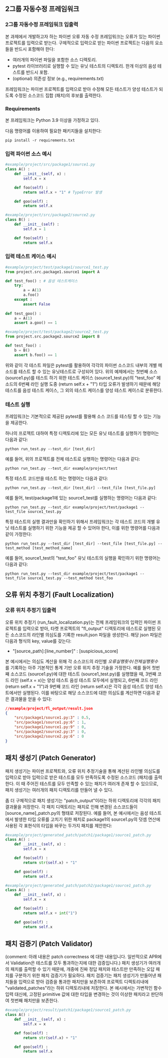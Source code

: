 ## 2그룹 자동수정 프레임워크

### 2그룹 자동수정 프레임워크 입출력

본 과제에서 개발하고자 하는 파이썬 오류 자동 수정 프레임워크는 오류가 있는 파이썬 프로젝트를 입력으로 받는다. 구체적으로 입력으로 받는 파이썬 프로젝트는 다음의 요소들을 반드시 포함해야 한다:
- 여러개의 파이썬 파일을 포함한 소스 디렉토리.
- pytest 라이브러리로 실행할 수 있는 유닛 테스트의 디렉토리. 한개 이상의 음성 테스트를 반드시 포함.
- (optional) 의존성 정보 (e.g., requirements.txt)

프레임워크는 파이썬 프로젝트를 입력으로 받아 수정해 모든 테스트가 양성 테스트가 되도록 수정된 소스코드 집합 (패치)의 후보를 출력한다.

### Requirements

본 프레임워크는 Python 3.9 이상을 가정하고 있다.

다음 명령어를 이용하여 필요한 패키지들을 설치한다:

```console
pip install -r requirements.txt
```

### 입력 파이썬 소스 예시

```python
#example/project/src/package1/source1.py
class A() :
    def __init__(self, x) :
        self.x = x

    def foo(self) :
        return self.x + "1" # TypeError 발생

    def goo(self) :
        return self.x
```

```python
#example/project/src/package2/source2.py
class B() :
    def __init__(self) :
        self.x = 1

    def foo(self) :
        return self.x
```

### 입력 테스트 케이스 예시

```python
#example/project/test/package1/source1_test.py
from project.src.package1.source1 import A

def test_foo() : # 음성 테스트케이스
    try:
        a = A(1)
        a.foo()
    except :
        assert False
  
def test_goo() :
    a = A(1)
    assert a.goo() == 1
```

```python
#example/project/test/package2/source2_test.py
from project.src.package2.source2 import B

def test_foo() :
    b = B()
    assert b.foo() == 1
```

 위와 같이 각 테스트 파일은 pytest를 활용하여 각각의 파이썬 소스코드 내부의 개별 메소드를 테스트 할 수 있는 유닛테스트로 구성되어 있다. 위의 예제에서는 첫번째 소스 (source1.py)를 테스트 하기 위한 테스트 케이스 (source1_test.py)의 "test_foo" 메소드의 6번째 라인 실행 도중 (return self.x + "1") 타입 오류가 발생하기 때문에 해당 테스트를 음성 테스트 케이스, 그 외의 테스트 케이스를 양성 테스트 케이스로 분류한다.

### 테스트 실행

프레임워크는 기본적으로 제공된 pytest를 활용해 소스 코드를 테스팅 할 수 있는 기능을 제공한다. 

하나의 프로젝트 대하여 특정 디렉토리에 있는 모든 유닛 테스트를 실행하기 명령어는 다음과 같다:

```
python run_test.py --test_dir [test_dir]
```

예를 들어, 위의 프로젝트를 전체 테스트로 실행하는 명령어는 다음과 같다:
```
python run_test.py --test_dir example/project/test
```

특정 테스트 코드만을 테스트 하는 명령어는 다음과 같다:
```
python run_test.py --test_dir [test_dir] --test_file [test_file.py]
```

예를 들어, test/package1에 있는 source1_test를 실행하는 명령어는 다음과 같다:
```
python run_test.py --test_dir example/project/test/package1 --test_file source1_test.py
```

특정 테스트의 실행 결과만을 확인하기 위해서 프레임워크는 각 테스트 코드의 개별 유닛 테스트를 실행하기 위한 기능을 제공 할 수 있어야 한다, 이를 위한 명령어를 다음과 같이 가정한다:
```
python run_test.py --test_dir [test_dir] --test_file [test_file.py] --test_method [test_method_name]
```

예를 들어, source1_test의 "test_foo" 유닛 테스트의 실행을 확인하기 위한 명령어는 다음과 같다:
```
python run_test.py --test_dir example/project/test/package1 --test_file source1_test.py --test_method test_foo
```

## 오류 위치 추정기 (Fault Localization)

### 오류 위치 추정기 입출력
오류 위치 추정기 (run_fault_localization.py)는 전체 프레임워크의 입력인 파이썬 프로젝트를 입력으로 받아, 타켓 프로젝트의 "fl_output" 디렉토리에 테스트로 실행된 모든 소스코드의 라인별 의심도를 기록한 result.json 파일을 생성한다. 해당 json 파일은 다음과 형식의 key, value를 갖는다:
- "[source_path]:[line_number]" : [suspicious_score]

본 예시에서는 의심도 계산을 위해 각 소스코드의 라인별 $오류 실행 횟수/전체 실행 횟수$ 를 기록하는 아주 기본적인 통계 기반 오류 위치 추정 기술을 가정한다. 예를 들어 첫번째 소스코드 (source1.py)에 대한 테스트 (source1_test.py)를 실행했을 때, 3번째 코드 라인 (self.x = x)는 양성 테스트 음성 테스트 모두에서 실행되고, 6번째 코드 라인 (return self.x + "1")과 9번째 코드 라인 (return self.x)은 각각 음성 테스트 양성 테스트에서만 실행된다. 이를 바탕으로 해당 소스코드에 대한 의심도를 계산하면 다음과 같은 결과물을 얻을 수 있다:
```json
//example/project/fl_output/result.json
{
    "src/package1/source1.py:3" : 0.5,
    "src/package1/source1.py:6" : 1,
    "src/package1/source1.py:9" : 0,
    "src/package2/source2.py:3" : 0,
    "src/package2/source2.py:6" : 0
}
```

## 패치 생성기 (Patch Generator)

패치 생성기는 파이썬 프로젝트와, 오류 위치 추정기술을 통해 계산된 라인별 의심도를 입력으로 받아 입력으로 받은 테스트를 모두 만족하도록 수정된 소스코드 (패치)를 출력한다. 
이 때 주어진 테스트를 모두 만족할 수 있는 패치가 여러개 존재 할 수 있으므로, 패치 생성기는 여러개의 패치 디렉토리를 만들어 낼 수 있다. 

좀 더 구체적으로 패치 생성기는 "patch_output"이라는 하위 디렉토리에 각각의 패치 결과물을 저장한다. 각 패치 디렉토리는 패치로 인해 변경된 소스코드들이 [source_name]_patch.py의 형태로 저장된다. 예를 들어, 본 예시에서는 음성 테스트에서 발생한 타입 오류를 고치기 위한 패치로 package1의 source1.py의 덧셈 연산에 사용된 각 표현식의 타입을 바꾸는 두가지 패치를 제안한다:

```python
#example/project/generated_patch/patch1/package1/source1_patch.py 
class A() :
    def __init__(self, x) :
        self.x = x

    def foo(self) :
        return str(self.x) + "1"

    def goo(self) :
        return self.x
```

```python
#example/project/generated_patch/patch2/package1/source1_patch.py
class A() :
    def __init__(self, x) :
        self.x = x

    def foo(self) :
        return self.x + int("1")

    def goo(self) :
        return self.x
```

## 패치 검증기 (Patch Validator)

(comment: 아래 내용은 patch correctness 에 대한 내용입니다. 일반적으로 APR에서 Validation은 테스트를 모두 통과하는지에 대한 검증입니다.)
패치 생성기가 여러개의 패치를 출력할 수 있기 때문에, 개중에 진짜 정답 패치와 테스트만 만족하는 오답 패치를 구분하기 위한 패치 검증기가 필요하다. 패치 검증기는 패치 생성기가 만들어낸 패치들을 입력으로 받아 검증을 통과한 패치만을 보존하여 프로젝트 디렉토리내에 "validated_patches"라는 하위 디렉토리내에 저장한다. 본 예시에서는 가변적인 함수 입력 대신에, 고정된 primitive 값에 대한 타입을 변경하는 것이 이상한 패치라고 판단하여 첫번째 패치만을 보존한다.

```python
#example/project/result/patch1/package1/source1_patch.py
class A() :
    def __init__(self, x) :
        self.x = x

    def foo(self) :
        return str(self.x) + "1"

    def goo(self) :
        return self.x
```

